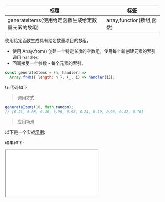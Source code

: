 | 标题                                              | 标签                      |
| ------------------------------------------------- | ------------------------- |
| generateItems(使用给定函数生成给定数量元素的数组) | array,function(数组,函数) |

使用给定函数生成具有给定数量项目的数组。

- 使用 Array.from() 创建一个特定长度的空数组，使用每个新创建元素的索引调用 handler。
- 回调接受一个参数 - 每个元素的索引。

```js
const generateItems = (n, handler) =>
  Array.from({ length: n }, (_, i) => handler(i));
```

ts 代码如下:

<div class="code-editor" data-url="codes/javascript/ts/gcd.ts" data-language="typescript"></div>

> 调用方式:

```js
generateItems(10, Math.random);
// [0.21, 0.08, 0.40, 0.96, 0.96, 0.24, 0.19, 0.96, 0.42, 0.70]
```

> 应用场景

以下是一个实战<a href="codes/javascript/html/generate-items.html" target="_blank" rel="noopener noreferrer">示例</a>:

<div class="code-editor" data-url="codes/javascript/html/generate-items.html" data-language="html"></div>

结果如下:

<iframe src="codes/javascript/html/generate-items.html"></iframe>
